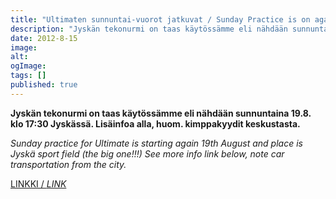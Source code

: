 ```yaml
---
title: "Ultimaten sunnuntai-vuorot jatkuvat / Sunday Practice is on again"
description: "Jyskän tekonurmi on taas käytössämme eli nähdään sunnuntaina 19.8. klo 17:30 Jyskässä. Lisäinfoa alla, huom. kimppakyydit keskustasta. Sunday practice for Ultimate is starting again 19th August and place is Jyskä sport field (the big one!!!) See more info link below, note car transportation from the city. LINKKI / LINK"
date: 2012-8-15
image:
alt:
ogImage:
tags: []
published: true
---
```

**Jyskän tekonurmi on taas käytössämme eli nähdään sunnuntaina 19.8. klo 17:30 Jyskässä. Lisäinfoa alla, huom. kimppakyydit keskustasta.**

_Sunday practice for Ultimate is starting again 19th August and place is Jyskä sport field (the big one!!!) See more info link below, note car transportation from the city._

[LINKKI / _LINK_](http://www.jyli.fi/ultimate/treenit-practice-2011/)
